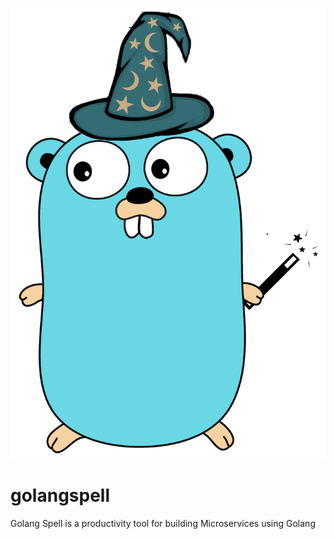 ![alt text](https://github.com/danilovalente/golangspell/blob/master/img/gopher_spell.png?raw=true)

# golangspell
Golang Spell is a productivity tool for building Microservices using Golang
